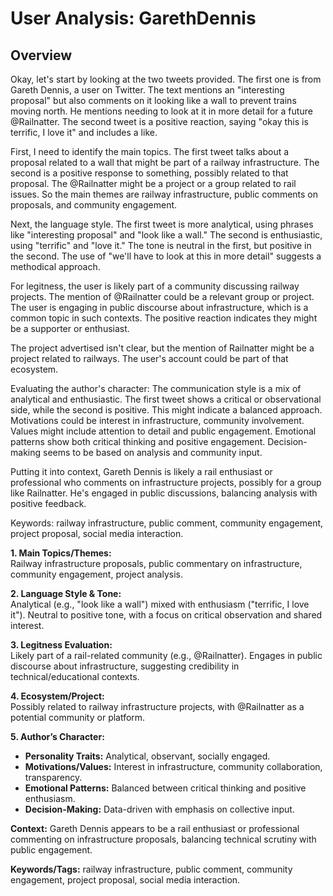 # User Analysis: GarethDennis

## Overview

<think>
Okay, let's start by looking at the two tweets provided. The first one is from Gareth Dennis, a user on Twitter. The text mentions an "interesting proposal" but also comments on it looking like a wall to prevent trains moving north. He mentions needing to look at it in more detail for a future @Railnatter. The second tweet is a positive reaction, saying "okay this is terrific, I love it" and includes a like.

First, I need to identify the main topics. The first tweet talks about a proposal related to a wall that might be part of a railway infrastructure. The second is a positive response to something, possibly related to that proposal. The @Railnatter might be a project or a group related to rail issues. So the main themes are railway infrastructure, public comments on proposals, and community engagement.

Next, the language style. The first tweet is more analytical, using phrases like "interesting proposal" and "look like a wall." The second is enthusiastic, using "terrific" and "love it." The tone is neutral in the first, but positive in the second. The use of "we'll have to look at this in more detail" suggests a methodical approach.

For legitness, the user is likely part of a community discussing railway projects. The mention of @Railnatter could be a relevant group or project. The user is engaging in public discourse about infrastructure, which is a common topic in such contexts. The positive reaction indicates they might be a supporter or enthusiast.

The project advertised isn't clear, but the mention of Railnatter might be a project related to railways. The user's account could be part of that ecosystem. 

Evaluating the author's character: The communication style is a mix of analytical and enthusiastic. The first tweet shows a critical or observational side, while the second is positive. This might indicate a balanced approach. Motivations could be interest in infrastructure, community involvement. Values might include attention to detail and public engagement. Emotional patterns show both critical thinking and positive engagement. Decision-making seems to be based on analysis and community input.

Putting it into context, Gareth Dennis is likely a rail enthusiast or professional who comments on infrastructure projects, possibly for a group like Railnatter. He's engaged in public discussions, balancing analysis with positive feedback.

Keywords: railway infrastructure, public comment, community engagement, project proposal, social media interaction.
</think>

**1. Main Topics/Themes:**  
Railway infrastructure proposals, public commentary on infrastructure, community engagement, project analysis.  

**2. Language Style & Tone:**  
Analytical (e.g., "look like a wall") mixed with enthusiasm ("terrific, I love it"). Neutral to positive tone, with a focus on critical observation and shared interest.  

**3. Legitness Evaluation:**  
Likely part of a rail-related community (e.g., @Railnatter). Engages in public discourse about infrastructure, suggesting credibility in technical/educational contexts.  

**4. Ecosystem/Project:**  
Possibly related to railway infrastructure projects, with @Railnatter as a potential community or platform.  

**5. Author’s Character:**  
- **Personality Traits:** Analytical, observant, socially engaged.  
- **Motivations/Values:** Interest in infrastructure, community collaboration, transparency.  
- **Emotional Patterns:** Balanced between critical thinking and positive enthusiasm.  
- **Decision-Making:** Data-driven with emphasis on collective input.  

**Context:** Gareth Dennis appears to be a rail enthusiast or professional commenting on infrastructure proposals, balancing technical scrutiny with public engagement.  

**Keywords/Tags:** railway infrastructure, public comment, community engagement, project proposal, social media interaction.